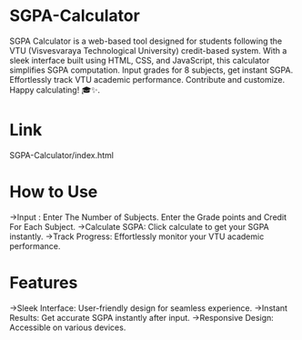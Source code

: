 # SGPA-Calculator
SGPA Calculator is a web-based tool designed for students following the VTU (Visvesvaraya Technological University) credit-based system. With a sleek interface built using HTML, CSS, and JavaScript, this calculator simplifies SGPA computation. Input grades for 8 subjects, get instant SGPA. Effortlessly track VTU academic performance. Contribute and customize. Happy calculating! 🎓✨.

# Link
SGPA-Calculator/index.html

# How to Use
->Input : Enter The Number of Subjects.
        Enter the Grade points and Credit For Each Subject.
->Calculate SGPA: Click calculate to get your SGPA instantly.
->Track Progress: Effortlessly monitor your VTU academic performance.

# Features
->Sleek Interface: User-friendly design for seamless experience.
->Instant Results: Get accurate SGPA instantly after input.
->Responsive Design: Accessible on various devices.
